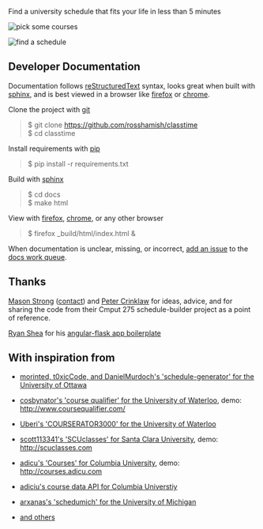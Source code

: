 Find a university schedule that fits your life in less than 5 minutes

![pick some courses](https://cloud.githubusercontent.com/assets/1522678/5492679/bbaec766-86a0-11e4-85ad-ef605e7fed47.png)

![find a schedule](https://cloud.githubusercontent.com/assets/1522678/5492696/e549fca8-86a0-11e4-8069-d4c7785cf950.png)

Developer Documentation
-------------

Documentation follows [reStructuredText] syntax, looks great when built with [sphinx], and is best viewed in a browser like [firefox] or [chrome].

Clone the project with [git]
> $ git clone https://github.com/rosshamish/classtime  
> $ cd classtime  

Install requirements with [pip]
> $ pip install -r requirements.txt  

Build with [sphinx]
> $ cd docs  
> $ make html  

View with [firefox], [chrome], or any other browser
> $ firefox _build/html/index.html &

When documentation is unclear, missing, or incorrect, [add an issue][issue-new] to the [docs work queue][milestones].

[git]: http://git-scm.com/book/en/v2/Getting-Started-Installing-Git
[pip]: http://stackoverflow.com/questions/17271319/installing-pip-on-mac-os-x
[firefox]: https://www.mozilla.org/en-US/firefox/new/
[chrome]: http://www.google.com/chrome/
[reStructuredText]: http://docutils.sourceforge.net/docs/user/rst/quickref.html
[sphinx]: http://sphinx-doc.org/
[issue-new]: https://github.com/RossHamish/classtime/issues/new
[milestones]: https://github.com/RossHamish/classtime/milestones

Thanks
------

[Mason Strong](https://github.com/hadacigar) ([contact](mailto:mstrong@ualberta.ca)) and [Peter Crinklaw](http://blackacrebrewing.com/hey.swf) for ideas, advice, and for sharing the code from their Cmput 275 schedule-builder project as a point of reference.

[Ryan Shea](http://ryaneshea.com) for his [angular-flask app boilerplate](https://github.com/rxl/angular-flask)

With inspiration from
---------------------
- [morinted, t0xicCode, and DanielMurdoch's 'schedule-generator' for the University of Ottawa](https://github.com/morinted/schedule-generator)
- [cosbynator's 'course qualifier' for the University of Waterloo](https://github.com/cosbynator/Course-Qualifier), demo: http://www.coursequalifier.com/
- [Uberi's 'COURSERATOR3000' for the University of Waterloo](https://github.com/Uberi/COURSERATOR3000)
- [scott113341's 'SCUclasses' for Santa Clara University](https://github.com/scott113341/SCUclasses), demo: http://scuclasses.com
- [adicu's 'Courses' for Columbia University](https://github.com/adi-archive/Schedule-Builder), demo: http://courses.adicu.com
- [adiciu's course data API for Columbia Universtiy](https://github.com/adicu/data.adicu.com)
- [arxanas's 'schedumich' for the University of Michigan](https://github.com/arxanas/schedumich)

- [and others](https://github.com/search?o=desc&q=university+scheduling&ref=searchresults&s=stars&type=Repositories&utf8=%E2%9C%93)